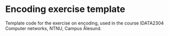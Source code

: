 # Encoding exercise template

Template code for the exercise on encoding, used in the course IDATA2304 Computer networks, NTNU, Campus Ålesund.
